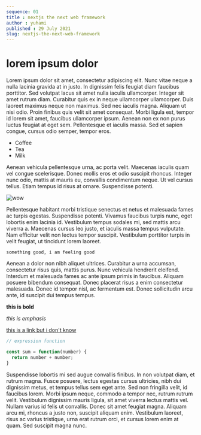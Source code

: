 ```yaml
---
sequence: 01
title : nextjs the next web framework
author : yuhami
published : 29 July 2021
slug: nextjs-the-next-web-framework
---
```


# lorem ipsum dolor

Lorem ipsum dolor sit amet, consectetur adipiscing elit. Nunc vitae neque a nulla lacinia gravida at in justo. In dignissim felis feugiat diam faucibus porttitor. Sed volutpat lacus sit amet nulla iaculis ullamcorper. Integer sit amet rutrum diam. Curabitur quis ex in neque ullamcorper ullamcorper. Duis laoreet maximus neque non maximus. Sed nec iaculis magna. Aliquam ut nisi odio. Proin finibus quis velit sit amet consequat. Morbi ligula est, tempor id lorem sit amet, faucibus ullamcorper ipsum. Aenean non ex non purus luctus feugiat at eget sem. Pellentesque et iaculis massa. Sed et sapien congue, cursus odio semper, tempor eros.

- Coffee
- Tea
- Milk

Aenean vehicula pellentesque urna, ac porta velit. Maecenas iaculis quam vel congue scelerisque. Donec mollis eros et odio suscipit rhoncus. Integer nunc odio, mattis at mauris eu, convallis condimentum neque. Ut vel cursus tellus. Etiam tempus id risus at ornare. Suspendisse potenti.

![wow](https://media0.giphy.com/media/b8RfbQFaOs1rO10ren/giphy.gif "wow")

Pellentesque habitant morbi tristique senectus et netus et malesuada fames ac turpis egestas. Suspendisse potenti. Vivamus faucibus turpis nunc, eget lobortis enim lacinia id. Vestibulum tempus sodales mi, sed mattis arcu viverra a. Maecenas cursus leo justo, et iaculis massa tempus vulputate. Nam efficitur velit non lectus tempor suscipit. Vestibulum porttitor turpis in velit feugiat, ut tincidunt lorem laoreet.

`something good, i am feeling good`

Aenean a dolor non nibh aliquet ultrices. Curabitur a urna accumsan, consectetur risus quis, mattis purus. Nunc vehicula hendrerit eleifend. Interdum et malesuada fames ac ante ipsum primis in faucibus. Aliquam posuere bibendum consequat. Donec placerat risus a enim consectetur malesuada. Donec id tempor nisl, ac fermentum est. Donec sollicitudin arcu ante, id suscipit dui tempus tempus.

__this is bold__

_this is emphasis_

[this is a link but i don't know](https://google.cum)

```javascript
// expression function

const sum = function(number) {
  return number + number;
}
```

Suspendisse lobortis mi sed augue convallis finibus. In non volutpat diam, et rutrum magna. Fusce posuere, lectus egestas cursus ultricies, nibh dui dignissim metus, et tempus tellus sem eget ante. Sed non fringilla velit, id faucibus lorem. Morbi ipsum neque, commodo a tempor nec, rutrum rutrum velit. Vestibulum dignissim mauris ligula, sit amet viverra lectus mattis vel. Nullam varius id felis ut convallis. Donec sit amet feugiat magna. Aliquam arcu mi, rhoncus a justo non, suscipit aliquam enim. Vestibulum laoreet, risus ac varius tristique, urna erat rutrum orci, et cursus lorem enim at quam. Sed suscipit magna nunc.
